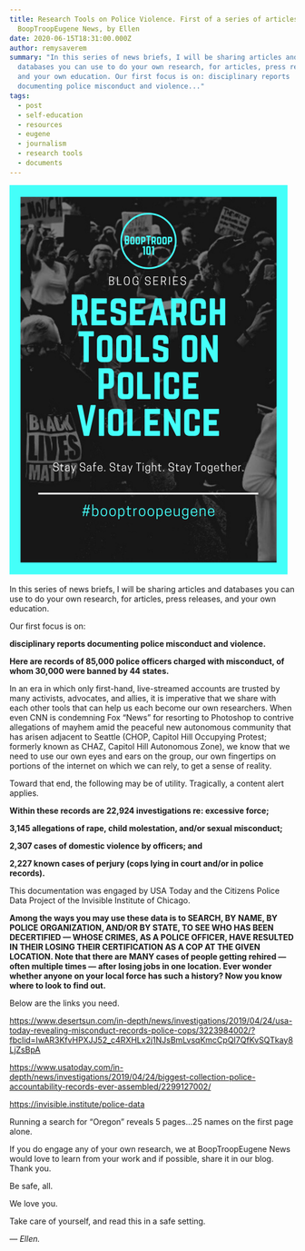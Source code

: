 ```yaml
---
title: Research Tools on Police Violence. First of a series of articles for
  BoopTroopEugene News, by Ellen
date: 2020-06-15T18:31:00.000Z
author: remysaverem
summary: "In this series of news briefs, I will be sharing articles and
  databases you can use to do your own research, for articles, press releases,
  and your own education. Our first focus is on: disciplinary reports
  documenting police misconduct and violence..."
tags:
  - post
  - self-education
  - resources
  - eugene
  - journalism
  - research tools
  - documents
---
```

![](/static/img/copy-of-yellow-black-and-white-photo-job-vacancy-announcement-1-.png)

In this series of news briefs, I will be sharing articles and databases you can use to do your own research, for articles, press releases, and your own education.

Our first focus is on:

**disciplinary reports documenting police misconduct and violence.**

**Here are records of 85,000 police officers charged with misconduct, of whom 30,000 were banned by 44 states.**

In an era in which only first-hand, live-streamed accounts are trusted by many activists, advocates, and allies, it is imperative that we share with each other tools that can help us each become our own researchers. When even CNN is condemning Fox “News” for resorting to Photoshop to contrive allegations of mayhem amid the peaceful new autonomous community that has arisen adjacent to Seattle (CHOP, Capitol Hill Occupying Protest; formerly known as CHAZ, Capitol Hill Autonomous Zone), we know that we need to use our own eyes and ears on the group, our own fingertips on portions of the internet on which we can rely, to get a sense of reality.

Toward that end, the following may be of utility. Tragically, a content alert applies.

**Within these records are 22,924 investigations re: excessive force;**

**3,145 allegations of rape, child molestation, and/or sexual misconduct;**

**2,307 cases of domestic violence by officers; and**

**2,227 known cases of perjury (cops lying in court and/or in police records).**

This documentation was engaged by USA Today and the Citizens Police Data Project of the Invisible Institute of Chicago.

**Among the ways you may use these data is to SEARCH, BY NAME, BY POLICE ORGANIZATION, AND/OR BY STATE, TO SEE WHO HAS BEEN DECERTIFIED — WHOSE CRIMES, AS A POLICE OFFICER, HAVE RESULTED IN THEIR LOSING THEIR CERTIFICATION AS A COP AT THE GIVEN LOCATION. Note that there are MANY cases of people getting rehired — often multiple times — after losing jobs in one location. Ever wonder whether anyone on your local force has such a history? Now you know where to look to find out.**

Below are the links you need.

<https://www.desertsun.com/in-depth/news/investigations/2019/04/24/usa-today-revealing-misconduct-records-police-cops/3223984002/?fbclid=IwAR3KfvHPXJJ52_c4RXHLx2j1NJsBmLvsqKmcCpQI7QfKvSQTkay8LjZsBpA>

<https://www.usatoday.com/in-depth/news/investigations/2019/04/24/biggest-collection-police-accountability-records-ever-assembled/2299127002/>

<https://invisible.institute/police-data>

Running a search for “Oregon” reveals 5 pages…25 names on the first page alone.

If you do engage any of your own research, we at BoopTroopEugene News would love to learn from your work and if possible, share it in our blog. Thank you.

Be safe, all.

We love you.

Take care of yourself, and read this in a safe setting.

*— Ellen.*